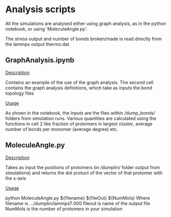 # Analysis scripts

All the simulations are analysed either using graph analysis, as in the python notebook, or using 'MoleculeAngle.py'.

The stress output and number of bonds broken/made is read directly from the lammps output thermo.dat.

## GraphAnalysis.ipynb

<ins>Description</ins>

Contains an example of the use of the graph analysis. The second cell contains the graph analysis definitions, which take as inputs the bond topology files
    
<ins>Usage</ins>

As shown in the notebook, the inputs are the files within /dump_bonds/ folders from simulation runs. Various quantities are calculated using the functions in cell 2 like fraction of protomers in largest cluster, average number of bonds per monomer (average degree) etc.

## MoleculeAngle.py

<ins>Description</ins>

Takes as input the positions of protomers (in /dumplin/ folder output from simulations) and returns the dot protuct of the vector of that protomer with the x-axis
    
<ins>Usage</ins>

python MoleculeAngle.py ${filename} ${fileOut} ${NumMols}
Where filename is .../dumplin/lammpsT.000
fileout is name of the output file
NumMols is the number of protomers in your simulation
  

